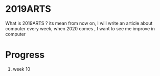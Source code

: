 # 2019ARTS
What is 2019ARTS ? its mean from now on, I will write an article about computer every week,
when 2020 comes , I want to see me improve in computer

# Progress
1. week 10


